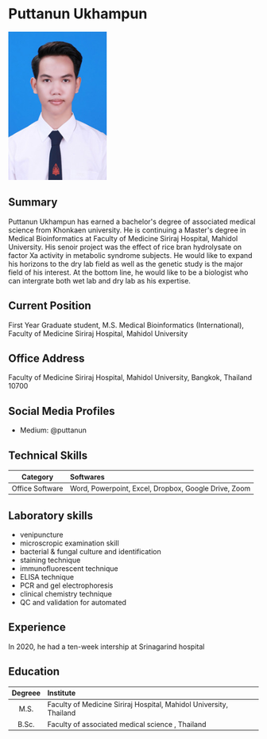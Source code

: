 # Puttanun  Ukhampun

![studentphoto](https://raw.githubusercontent.com/puttanun120641/medbif2022/Puttanun_resume/Puttanun/studentphoto.jpg)

## Summary
Puttanun Ukhampun has earned a bachelor's degree of associated medical science from Khonkaen university. He is continuing a Master's degree in Medical Bioinformatics at Faculty of Medicine Siriraj Hospital, Mahidol University. 
His senoir project was the effect of rice bran hydrolysate on factor Xa activity in metabolic syndrome subjects. He would like to expand his horizons to the dry lab field as well as the genetic study is the major field of his interest.
At the bottom line, he would like to be a biologist who can intergrate both wet lab and dry lab as his expertise. 


## Current Position
First Year Graduate student, M.S. Medical Bioinformatics (International), Faculty of Medicine Siriraj Hospital, Mahidol University

## Office Address
Faculty of Medicine Siriraj Hospital, Mahidol University, Bangkok, Thailand 10700

## Social Media Profiles
- Medium: @puttanun

## Technical Skills

| Category | Softwares |
|----------|:----------|
|Office Software| Word, Powerpoint, Excel, Dropbox, Google Drive, Zoom |

## Laboratory skills
- venipuncture
- microscropic examination skill
- bacterial & fungal culture and identification
- staining technique 
- immunofluorescent technique
- ELISA technique
- PCR and gel electrophoresis
- clinical chemistry technique
- QC and validation for automated 



## Experience      
In 2020, he had a ten-week intership at Srinagarind hospital 


## Education

| Degreee | Institute |
|:---------:|:-----------|
|  M.S. | Faculty of Medicine Siriraj Hospital, Mahidol University, Thailand |
| B.Sc. | Faculty of associated medical science , Thailand |
